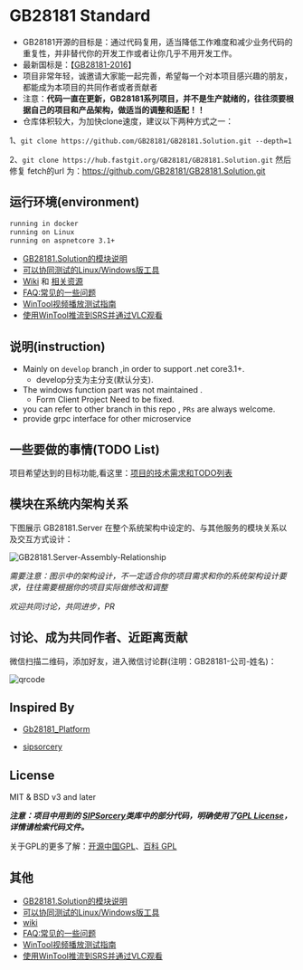 # GB28181 Standard

+ GB28181开源的目标是：通过代码复用，适当降低工作难度和减少业务代码的重复性，并非替代你的开发工作或者让你几乎不用开发工作。
+ 最新国标是：【[GB28181-2016](docs/GBT%2028181-2016%20公共安全视频监控联网系统信息传输、交换、控制技术要求-目录版.pdf)】
+ 项目非常年轻，诚邀请大家能一起完善，希望每一个对本项目感兴趣的朋友，都能成为本项目的共同作者或者贡献者
+ 注意：**代码一直在更新，GB28181系列项目，并不是生产就绪的，往往须要根据自己的项目和产品架构，做适当的调整和适配！！**
+ 仓库体积较大，为加快clone速度，建议以下两种方式之一：

1、`git clone https://github.com/GB28181/GB28181.Solution.git --depth=1`

2、`git clone https://hub.fastgit.org/GB28181/GB28181.Solution.git` 然后修复 fetch的url 为：https://github.com/GB28181/GB28181.Solution.git

## 运行环境(environment)

~~~ bash
running in docker
running on Linux
running on aspnetcore 3.1+
~~~

+ [GB28181.Solution的模块说明](./SolutionModules.md)
+ [可以协同测试的Linux/Windows版工具](https://github.com/GB28181/GB28181-Simulation-Tool)
+ [Wiki](https://github.com/GB28181/GB28181.Solution/wiki) 和 [相关资源](https://gb28181.github.io/Awesome)
+ [FAQ:常见的一些问题](https://github.com/GB28181/GB28181.Solution/wiki/FAQ:%E5%B8%B8%E8%A7%81%E7%9A%84%E4%B8%80%E4%BA%9B%E9%97%AE%E9%A2%98)
+ [WinTool视频播放测试指南](https://github.com/GB28181/GB28181.Solution/wiki/WinTool%E8%A7%86%E9%A2%91%E6%92%AD%E6%94%BE%E6%B5%8B%E8%AF%95%E6%8C%87%E5%8D%97)
+ [使用WinTool推流到SRS并通过VLC观看](https://github.com/GB28181/GB28181.Solution/wiki/%E4%BD%BF%E7%94%A8WinTool%E6%8E%A8%E6%B5%81%E5%88%B0SRS%E5%B9%B6%E9%80%9A%E8%BF%87VLC%E8%A7%82%E7%9C%8B)
## 说明(instruction)

+ Mainly on `develop` branch ,in order to support .net core3.1+.
  + develop分支为主分支(默认分支).
+ The windows function part was not maintained .
  + Form Client Project Need to be fixed.
+ you can refer to other branch in this repo , `PRs` are always welcome.
+ provide grpc interface for other microservice

## 一些要做的事情(TODO List)

项目希望达到的目标功能,看这里：[项目的技术需求和TODO列表](https://github.com/GB28181/GB28181.Solution/wiki/%E9%A1%B9%E7%9B%AE%E9%9C%80%E6%B1%82%E5%92%8CTODO%E5%88%97%E8%A1%A8)

## 模块在系统内架构关系

下图展示 GB28181.Server 在整个系统架构中设定的、与其他服务的模块关系以及交互方式设计：

 ![GB28181.Server-Assembly-Relationship](./docs/GB28181.Server-Assembly-Relationship.png)

*需要注意：图示中的架构设计，不一定适合你的项目需求和你的系统架构设计要求，往往需要根据你的项目实际做修改和调整*

*欢迎共同讨论，共同进步，PR*

## 讨论、成为共同作者、近距离贡献

微信扫描二维码，添加好友，进入微信讨论群(注明：GB28181-公司-姓名)：

![qrcode](./docs/crazybber.jpg)


## Inspired By

+ [Gb28181_Platform](https://github.com/mackenbaron/Gb28181_Platform)

+ [sipsorcery](https://github.com/sipsorcery/sipsorcery)

## License

MIT & BSD v3 and later

***注意：项目中用到的 [SIPSorcery](https://github.com/sipsorcery/sipsorcery)类库中的部分代码，明确使用了[GPL License](http://www.opensource.org/licenses/gpl-license.php)，详情请检索代码文件。***

关于GPL的更多了解：[开源中国GPL](https://www.oschina.net/question/12_2826)、[百科 GPL](https://baike.baidu.com/item/GPL/2357903)


## 其他

+ [GB28181.Solution的模块说明](./SolutionModules.md)
+ [可以协同测试的Linux/Windows版工具](https://github.com/GB28181/GB28181-Simulation-Tool)
+ [wiki](https://github.com/GB28181/GB28181.Solution/wiki)
+ [FAQ:常见的一些问题](https://github.com/GB28181/GB28181.Solution/wiki/FAQ:%E5%B8%B8%E8%A7%81%E7%9A%84%E4%B8%80%E4%BA%9B%E9%97%AE%E9%A2%98)
+ [WinTool视频播放测试指南](https://github.com/GB28181/GB28181.Solution/wiki/WinTool%E8%A7%86%E9%A2%91%E6%92%AD%E6%94%BE%E6%B5%8B%E8%AF%95%E6%8C%87%E5%8D%97)
+ [使用WinTool推流到SRS并通过VLC观看](https://github.com/GB28181/GB28181.Solution/wiki/%E4%BD%BF%E7%94%A8WinTool%E6%8E%A8%E6%B5%81%E5%88%B0SRS%E5%B9%B6%E9%80%9A%E8%BF%87VLC%E8%A7%82%E7%9C%8B)
